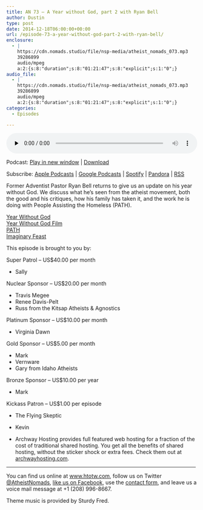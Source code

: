```yaml
---
title: AN 73 – A Year without God, part 2 with Ryan Bell
author: Dustin
type: post
date: 2014-12-18T06:00:00+00:00
url: /episode-73-a-year-without-god-part-2-with-ryan-bell/
enclosure:
  - |
    https://cdn.nomads.studio/file/nsp-media/atheist_nomads_073.mp3
    39286899
    audio/mpeg
    a:2:{s:8:"duration";s:8:"01:21:47";s:8:"explicit";s:1:"0";}
audio_file:
  - |
    https://cdn.nomads.studio/file/nsp-media/atheist_nomads_073.mp3
    39286899
    audio/mpeg
    a:2:{s:8:"duration";s:8:"01:21:47";s:8:"explicit";s:1:"0";}
categories:
  - Episodes

---
```

<div itemscope itemtype="http://schema.org/AudioObject">
  <meta itemprop="name" content="Episode 73 &#8211; A Year without God, part 2 with Ryan Bell" />
  
  <meta itemprop="uploadDate" content="2014-12-17T23:00:00-07:00" />
  
  <meta itemprop="encodingFormat" content="audio/mpeg" />
  
  <meta itemprop="duration" content="PT1H21M47S" />
  
  <meta itemprop="description" content="Former Adventist Pastor Ryan Bell returns to give us an update on his year without God. We discuss what he's seen from the atheist movement, both the good and his critiques, how his family has taken it, and the work he is doing with People Assisting ..." />
  
  <meta itemprop="contentUrl" content="https://dts.podtrac.com/redirect.mp3/cdn.nomads.studio/file/nsp-media/atheist_nomads_073.mp3" />
  
  <meta itemprop="contentSize" content="37.5" />
  </p> 
  
  <div class="powerpress_player" id="powerpress_player_8328">
    <audio class="wp-audio-shortcode" id="audio-5165-72" preload="none" style="width: 100%;" controls="controls"><source type="audio/mpeg" src="https://dts.podtrac.com/redirect.mp3/cdn.nomads.studio/file/nsp-media/atheist_nomads_073.mp3?_=72" /><a href="https://dts.podtrac.com/redirect.mp3/cdn.nomads.studio/file/nsp-media/atheist_nomads_073.mp3">https://dts.podtrac.com/redirect.mp3/cdn.nomads.studio/file/nsp-media/atheist_nomads_073.mp3</a></audio>
  </div>
</div>

<p class="powerpress_links powerpress_links_mp3">
  Podcast: <a href="https://dts.podtrac.com/redirect.mp3/cdn.nomads.studio/file/nsp-media/atheist_nomads_073.mp3" class="powerpress_link_pinw" target="_blank" title="Play in new window" onclick="return powerpress_pinw('https://htotw.com/?powerpress_pinw=5165-podcast');" rel="nofollow">Play in new window</a> | <a href="https://dts.podtrac.com/redirect.mp3/cdn.nomads.studio/file/nsp-media/atheist_nomads_073.mp3" class="powerpress_link_d" title="Download" rel="nofollow" download="atheist_nomads_073.mp3">Download</a>
</p>

<p class="powerpress_links powerpress_subscribe_links">
  Subscribe: <a href="https://podcasts.apple.com/us/podcast/humanists-take-on-the-world/id530050098?mt=2&ls=1" class="powerpress_link_subscribe powerpress_link_subscribe_itunes" target="_blank" title="Subscribe on Apple Podcasts" rel="nofollow">Apple Podcasts</a> | <a href="https://www.google.com/podcasts?feed=aHR0cDovL2F0aGVpc3Rub21hZHMubGlic3luLmNvbS9yc3M%3D" class="powerpress_link_subscribe powerpress_link_subscribe_googleplay" target="_blank" title="Subscribe on Google Podcasts" rel="nofollow">Google Podcasts</a> | <a href="https://open.spotify.com/show/3LzK2xZGike6Tc1GEMtMbr?si=LieN9SNuTpq96smuaUsH8A" class="powerpress_link_subscribe powerpress_link_subscribe_spotify" target="_blank" title="Subscribe on Spotify" rel="nofollow">Spotify</a> | <a href="https://www.pandora.com/podcast/atheist-nomads/PC:10122?corr=62071012&part=ug" class="powerpress_link_subscribe powerpress_link_subscribe_pandora" target="_blank" title="Subscribe on Pandora" rel="nofollow">Pandora</a> | <a href="https://htotw.com/feed/podcast/" class="powerpress_link_subscribe powerpress_link_subscribe_rss" target="_blank" title="Subscribe via RSS" rel="nofollow">RSS</a>
</p>

Former Adventist Pastor Ryan Bell returns to give us an update on his year without God. We discuss what he&#8217;s seen from the atheist movement, both the good and his critiques, how his family has taken it, and the work he is doing with People Assisting the Homeless (PATH).

<a href="http://www.patheos.com/blogs/yearwithoutgod/" target="_blank" rel="noopener">Year Without God</a>  
<a href="http://www.yearwithoutgodfilm.com/" target="_blank" rel="noopener">Year Without God Film</a>  
<a href="http://site.epath.org/site/main.html" target="_blank" rel="noopener">PATH</a>  
<a href="www.imaginaryfeast.org/" target="_blank" rel="noopener">Imaginary Feast</a>

This episode is brought to you by:

Super Patrol &#8211; US$40.00 per month  
* Sally

Nuclear Sponsor &#8211; US$20.00 per month  
* Travis Megee  
* Renee Davis-Pelt  
* Russ from the Kitsap Atheists & Agnostics

Platinum Sponsor – US$10.00 per month  
* Virginia Dawn

Gold Sponsor – US$5.00 per month  
* Mark  
* Vernware  
* Gary from Idaho Atheists

Bronze Sponsor &#8211; US$10.00 per year  
* Mark

Kickass Patron &#8211; US$1.00 per episode  
* The Flying Skeptic  
* Kevin

* Archway Hosting provides full featured web hosting for a fraction of the cost of traditional shared hosting. You get all the benefits of shared hosting, without the sticker shock or extra fees. Check them out at <a href="http://archwayhosting.com/" target="_blank" rel="noopener">archwayhosting.com</a>.

<hr width="500" />

You can find us online at <a href="https://www.htotw.com/" target="_blank" rel="noopener">www.htotw.com</a>, follow us on Twitter <a href="https://htotw.com/twitter" target="_blank" rel="noopener">@AtheistNomads</a>, <a href="https://htotw.com/facebook" target="_blank" rel="noopener">like us on Facebook</a>, use the [contact form](https://htotw.com/contact), and leave us a voice mail message at +1 (208) 996-8667.

Theme music is provided by Sturdy Fred.